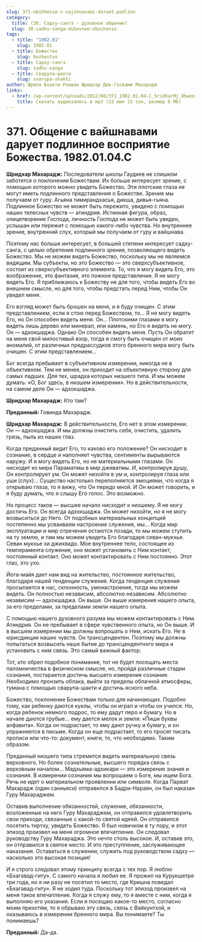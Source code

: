 ```yaml
---
slug: 371-obshhenie-s-vajshnavami-daruet-podlinn
category:
  title: (30. Садху-санга - духовное общение)
  slug: 30-sadhu-sanga-duhovnoe-obschenie
tags:
  - title: "1982.01"
    slug: 1982-01
  - title: Божество
    slug: bozhestvo
  - title: Садху-санга
    slug: sadhu-sanga
  - title: Сварупа-шакти
    slug: svarupa-shakti
author: Шрила Бхакти Ракшак Шридхар Дев-Госвами Махарадж
links:
  - href: /wp-content/uploads/2012/08/371_1982.01.04.C_SridharMj_Obwenie_s_vayshnavami_daruet_podlinnoe_vospriyatie_Bojestva.mp3
    title: Скачать аудиозапись в mp3 (12 мин 23 сек, размер 8 Мб)
---
```


# 371. Общение с вайшнавами дарует подлинное восприятие Божества. 1982.01.04.С

**Шридхар Махарадж:** Последователи школы Гаудиев не слишком заботятся о поклонении Божествам. Их больше интересует зрение, с помощью которого можно увидеть Божество. Эти плотские глаза не могут иметь подлинного представления о Божестве. Зрение мы получаем от гуру. Агьяна тимирандхасья, дикша, дивья-гьяна. Подлинное Божество не может быть пережито, увидено с помощью наших телесных чувств — атиндрия. Истинная фигура, образ, олицетворение Господа, личность Господа не может быть увиден, услышан или пережит с помощью какого-либо чувства. Но внутреннее зрение, внутренний слух, который мы получаем от гуру и вайшнава.

Поэтому нас больше интересует, в большей степени интересует садху-санга, с целью обретения подлинного зрения, позволяющего видеть Божество. Мы не можем видеть Божество, поскольку мы не являемся видящим. Мы субъекты, но это Божество — это сверхсубъективное, состоит из сверхсубъективного элемента. То, что я могу видеть Его, это воображение, это фантазия, это ложное представление. Я не могу видеть Его. Я приближаюсь к Божеству не для того, чтобы видеть Его во внешнем смысле, но для того, чтобы предстать перед Ним, чтобы Он увидел меня.

Его взгляд может быть брошен на меня, и я буду очищен. С этим представлением, если я стою перед Божеством, то… Я не могу видеть Его, но Он способен видеть меня. Он… Плотскими глазами я могу видеть лишь дерево или минерал, или камень, но Его я видеть не могу. Он — адхокшаджа. Однако Он способен видеть меня. Пусть Он обратит на меня свой милостивый взор, тогда я смогу быть очищен от моих аномалий, от различных предрассудков этого бренного мира могу быть очищен. С этим представлением…

Бог всегда пребывает в субъективном измерении, никогда не в объективном. Тем не менее, он приходит на объективную сторону для самых падших. Для тех, шрадха которых низшего типа. И мы можем думать: «О, Бог здесь, в низшем измерении». Но в действительности, на самом деле Он — адхокшаджа.

**Шридхар Махарадж:** Кто там?

**Преданный:** Говинда Махарадж.

**Шридхар Махарадж:** В действительности, Его нет в этом измерении. Он — адхокшаджа. И мы должны очистить себя, очистить, удалить грязь, пыль из наших глаз.

Когда преданный видит Его, то каково его положение? Он нисходит в сознание, в сердце и наполняет чувства, сентименты вырываются наружу. И я могу видеть Его, но не материальными глазами. Он нисходит из мира Параматмы в мир дживатмы. И, контролируя душу, Он контролирует ум. Он может низойти в ум и, контролируя глаза или уши (слух)… Существо настолько переполняется эмоциями, что когда я открываю глаза, то я вижу, что Он передо мной. И Он может говорить, и я буду думать, что я слышу Его голос. Это возможно.

Но процесс таков — высшее начало нисходит к низшему. Я не могу достичь Его. Он всегда адхокшаджа. Он может низойти, но я не могу возвыситься до Него. От подобных материальных концепций постепенно мы усваиваем настроение служения, мы… Когда мир эксплуатации и мир отречения остаются позади, то мы можем ступить на ту землю, и там мы можем увидеть Его благодаря севан-мукхье. Севан мукхье хи джихвадо. Мое внутреннее тело, состоящее из темперамента служения, оно может установить с Ним контакт, постоянный контакт. Оно может контактировать с Ним постоянно. Этот глаз, это ухо.

Йога-майя дает нам вид на жительство, постоянное жительство, благодаря нашей тенденции служения. Когда тенденция служения просыпается в нас, склонность, умонастроение, тогда мы можем видеть. Он полностью независим, абсолютно независим. Абсолютно независим — адхокшаджа. Он выше. Он выше измерения нашего опыта, за его пределами, за пределами земли нашего опыта.

С помощью нашего духовного разума мы можем контактировать с Ним. Атиндрия. Он не пребывает в сфере чувственного опыта, но Он выше. И в высшем измерении мы должны вопрошать о Нем, искать Его. Не в юрисдикции наших чувств. Он трансцендентен. Поэтому мы должны попытаться возвысить наше бытие до трансцендентного мира и установить с ним связь. Это самый важный фактор.

Тот, кто обрел подобное понимание, тот не будет посещать места паломничества в физическом смысле, но, пройдя различные стадии сознания, постарается достичь высшего измерения сознания. Необходимо пронзить облака, выйти за пределы облачной атмосферы, тумана с помощью сварупа-шакти и достичь ясного неба.

Божество, поклонение Божествам только для начинающих. Подобно тому, как ребенку даются куклы, чтобы он играл и чтобы он учился. Но, когда ребенок немного подрос, то ему дадут перо и бумагу. Но в начале даются грубые… ему дается мелок и земля: «Пиши буквы алфавита». Когда он подрастает, то ему дают ручку и бумагу, и он упражняется в письме. Когда он еще подрастает, то его просят писать прописи или что-то: документ, книги, то, что необходимо. Таким образом.

Преданный низшего типа стремится видеть материальную связь верховного. Но более сознательные, высшего порядка связь с верховным началом… Мадхьяма-адхикари — это измерение знания и сознания. В измерении сознания мы вопрошаем о Боге, мы ищем Бога. Речь не идет о материальном проявлении или символе. Когда Парват Махарадж (один санньяси) отправился в Бадри-Нараян, он был наказан Гуру Махараджем.

Оставив выполнение обязанностей, служение, обязанности, возложенные на него Гуру Махараджем, он отправился удовлетворить свои приходи, связанные с какой-то святой идеей. Он отправился посетить тиртху, увидеть Божество. Я был новичком в ту пору, и этот эпизод произвел на меня огромное впечатление. Он следовал руководству Гуру Махараджа. Это нечто столь высокое. И, оставив это, он отправился в святое место. И это преступление, заслуживающее наказания. Оставаться в служении, служить под руководством садху — насколько это высокая позиция!

И я строго следовал этому принципу всегда с тех пор. Я люблю «Бхагавад-гиту». С самого начала я любил ее. Я прожил на Курукшетре три года, но я ни разу не посетил то место, где Кришна поведал «Бхагавад-гиту». Я не ходил туда. Поскольку тот эпизод произвел на меня такое впечатление. Когда я служу ему, то я вместе с ним, когда я выполняю его указания. Если я посещаю какое-то место, согласно моим прихотям, то я обрываю эту связь, связь с Вайкунтхой, и оказываюсь в измерении бренного мира. Вы понимаете? Ты понимаешь?

**Преданный:** Да-да.

